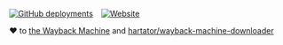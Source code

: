 [![GitHub deployments](https://img.shields.io/github/deployments/lzcapp/longlive.su/github-pages?style=for-the-badge)](#)
&ensp; [![Website](https://img.shields.io/website?url=https%3A%2F%2Flonglive.su&style=for-the-badge&label=longlive.su)](#)

:heart: to [the Wayback Machine](https://web.archive.org/)
and [hartator/wayback-machine-downloader](https://github.com/hartator/wayback-machine-downloader)